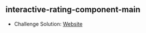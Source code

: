 ## interactive-rating-component-main

- Challenge Solution: [Website](https://alejandrojust.github.io/interactive-rating-component-main/)
